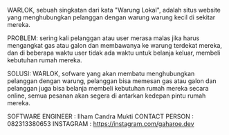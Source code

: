 WARLOK, sebuah singkatan dari kata "Warung Lokal", adalah situs website yang menghubungkan pelanggan dengan warung warung kecil di sekitar mereka.

PROBLEM: 
    sering kali pelanggan atau user merasa malas jika harus mengangkat gas atau galon dan membawanya ke warung terdekat mereka,
    dan di beberapa waktu user tidak ada waktu untuk belanja keluar, membeli kebutuhan rumah mereka.

SOLUSI:
    WARLOK, sofware yang akan membatu menghubungkan pelanggan dengan warung, pelanggan bisa memesan gas atau galon 
    dan pelanggan juga bisa belanja membeli kebutuhan rumah mereka secara online, semua pesanan akan segera di antarkan kedepan pintu rumah mereka.




SOFTWARE ENGINEER  : Ilham Candra Mukti
CONTACT PERSON     : 082313380653
INSTAGRAM          : https://instagram.com/gaharoe.dev

